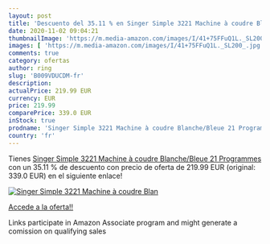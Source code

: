 ```yaml
---
layout: post
title: 'Descuento del 35.11 % en Singer Simple 3221 Machine à coudre Blan'
date: 2020-11-02 09:04:21
thumbnailImage: 'https://m.media-amazon.com/images/I/41+75FFuQ1L._SL200_.jpg'
images: [ 'https://m.media-amazon.com/images/I/41+75FFuQ1L._SL200_.jpg' ]
comments: true
category: ofertas
author: ring
slug: 'B009VDUCDM-fr'
description:
actualPrice: 219.99 EUR
currency: EUR
price: 219.99
comparePrice: 339.0 EUR
inStock: true
prodname: 'Singer Simple 3221 Machine à coudre Blanche/Bleue 21 Programmes'
country: 'fr'
---
```


Tienes [Singer Simple 3221 Machine à coudre Blanche/Bleue 21 Programmes](https://www.amazon.fr/dp/B009VDUCDM/?tag=tolees0d-21) con un 35.11 % de descuento con precio de oferta de 219.99 EUR (original: 339.0 EUR) en el siguiente enlace!

[![Singer Simple 3221 Machine à coudre Blan](https://m.media-amazon.com/images/I/41+75FFuQ1L._SL200_.jpg)](https://www.amazon.fr/dp/B009VDUCDM/?tag=tolees0d-21)

[Accede a la oferta!!](https://www.amazon.fr/dp/B009VDUCDM/?tag=tolees0d-21)

Links participate in Amazon Associate program and might generate a comission on qualifying sales


